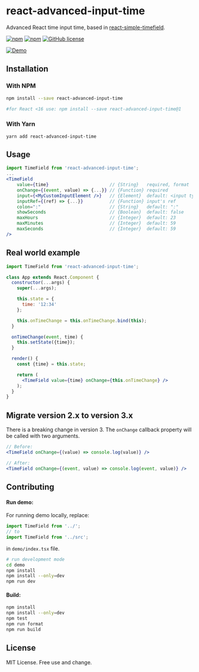# react-advanced-input-time

Advanced React time input time, based in [react-simple-timefield](https://github.com/antonfisher/react-simple-timefield).

[![npm](https://img.shields.io/npm/dt/react-advanced-input-time.svg?colorB=brightgreen)](https://www.npmjs.com/package/react-advanced-input-time)
[![npm](https://img.shields.io/npm/v/react-advanced-input-time.svg?colorB=brightgreen)](https://www.npmjs.com/package/react-advanced-input-time)
[![GitHub license](https://img.shields.io/github/license/vitorgiovane/react-advanced-input-time.svg)](https://github.com/vitorgiovane/react-advanced-input-time/blob/master/LICENSE)

[![Demo](docs/demo.gif)](https://antonfisher.com/react-simple-timefield/)

## Installation
### With NPM
```bash
npm install --save react-advanced-input-time

#for React <16 use: npm install --save react-advanced-input-time@1
```
### With Yarn
```
yarn add react-advanced-input-time
```

## Usage
```jsx
import TimeField from 'react-advanced-input-time';
...
<TimeField
    value={time}                       // {String}   required, format '00:00' or '00:00:00'
    onChange={(event, value) => {...}} // {Function} required
    input={<MyCustomInputElement />}   // {Element}  default: <input type="text" />
    inputRef={(ref) => {...}}          // {Function} input's ref
    colon=":"                          // {String}   default: ":"
    showSeconds                        // {Boolean}  default: false
    maxHours                           // {Integer}  default: 23
    maxMinutes                         // {Integer}  default: 59
    maxSeconds                         // {Integer}  default: 59
/>
```

## Real world example
```jsx
import TimeField from 'react-advanced-input-time';

class App extends React.Component {
  constructor(...args) {
    super(...args);

    this.state = {
      time: '12:34'
    };

    this.onTimeChange = this.onTimeChange.bind(this);
  }

  onTimeChange(event, time) {
    this.setState({time});
  }

  render() {
    const {time} = this.state;

    return (
      <TimeField value={time} onChange={this.onTimeChange} />
    );
  }
}
```

## Migrate version 2.x to version 3.x

There is a breaking change in version 3.
The `onChange` callback property will be called with two arguments.

```jsx
// Before:
<TimeField onChange={(value) => console.log(value)} />

// After:
<TimeField onChange={(event, value) => console.log(event, value)} />
```

## Contributing

#### Run demo:
For running demo locally, replace:
```javascript
import TimeField from '../';
// to
import TimeField from '../src';
```
in `demo/index.tsx` file.

```bash
# run development mode
cd demo
npm install
npm install --only=dev
npm run dev
```

#### Build:
```bash
npm install
npm install --only=dev
npm test
npm run format
npm run build
```

## License
MIT License. Free use and change.
